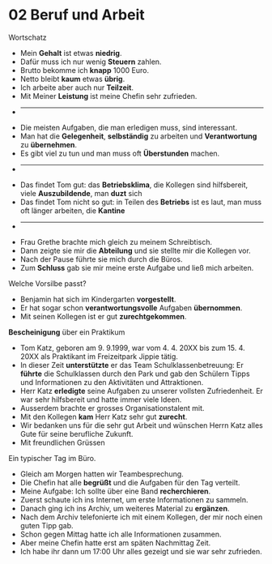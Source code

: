 # 02 Beruf und Arbeit

Wortschatz

* Mein **Gehalt** ist etwas **niedrig**.
* Dafür muss ich nur wenig **Steuern** zahlen.
* Brutto bekomme ich **knapp** 1000 Euro.
* Netto bleibt **kaum** etwas **übrig**.
* Ich arbeite aber auch nur **Teilzeit**.
* Mit Meiner **Leistung** ist meine Chefin sehr zufrieden.
* -----
* Die meisten Aufgaben, die man erledigen muss, sind interessant.
* Man hat die **Gelegenheit**, **selbständig** zu arbeiten und **Verantwortung** zu **übernehmen**.
* Es gibt viel zu tun und man muss oft **Überstunden** machen.
* -----
* Das findet Tom gut: das **Betriebsklima**, die Kollegen sind hilfsbereit, viele **Auszubildende**, man **duzt** sich
* Das findet Tom nicht so gut: in Teilen des **Betriebs** ist es laut, man muss oft länger arbeiten, die **Kantine**
* -----
* Frau Grethe brachte mich gleich zu meinem Schreibtisch.
* Dann zeigte sie mir die **Abteilung** und sie stellte mir die Kollegen vor.
* Nach der Pause führte sie mich durch die Büros.
* Zum **Schluss** gab sie mir meine erste Aufgabe und ließ mich arbeiten.

Welche Vorsilbe passt? 

* Benjamin hat sich im Kindergarten **vorgestellt**.
* Er hat sogar schon **verantwortungsvolle** Aufgaben **übernommen**.
* Mit seinen Kollegen ist er gut **zurechtgekommen**.

**Bescheinigung** über ein Praktikum

* Tom Katz, geboren am 9. 9.1999, war vom 4. 4. 20XX bis zum 15. 4. 20XX als Praktikant im Freizeitpark Jippie tätig.
* In dieser Zeit **unterstützte** er das Team Schulklassenbetreuung: Er **führte** die Schulklassen durch den Park und gab den Schülern Tipps und Informationen zu den Aktivitäten und Attraktionen.
* Herr Katz **erledigte** seine Aufgaben zu unserer vollsten Zufriedenheit. Er war sehr hilfsbereit und hatte immer viele Ideen.
* Ausserdem brachte er grosses Organisationstalent mit.
* Mit den Kollegen **kam** Herr Katz sehr gut **zurecht**.
* Wir bedanken uns für die sehr gut Arbeit und wünschen Herrn Katz alles Gute für seine berufliche Zukunft.
* Mit freundlichen Grüssen

Ein typischer Tag im Büro.

* Gleich am Morgen hatten wir Teambesprechung.
* Die Chefin hat alle **begrüßt** und die Aufgaben für den Tag verteilt.
* Meine Aufgabe: Ich sollte über eine Band **recherchieren**.
* Zuerst schaute ich ins Internet, um erste Informationen zu sammeln.
* Danach ging ich ins Archiv, um weiteres Material zu **ergänzen**.
* Nach dem Archiv telefonierte ich mit einem Kollegen, der mir noch einen guten Tipp gab.
* Schon gegen Mittag hatte ich alle Informationen zusammen.
* Aber meine Chefin hatte erst am späten Nachmittag Zeit.
* Ich habe ihr dann um 17:00 Uhr alles gezeigt und sie war sehr zufrieden.

